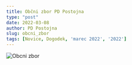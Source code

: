 ```yaml
---
title: Občni zbor PD Postojna
type: "post"
date: 2022-03-08
author: PD Postojna
slug: obcni_zbor
tags: [Novice, Dogodek, 'marec 2022', '2022']
---
```


![Obcni zbor](/img/posts/vabilo-obcni-zbor-22.png)
